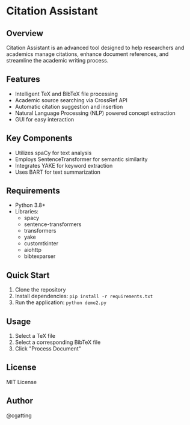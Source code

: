 # Citation Assistant

## Overview
Citation Assistant is an advanced tool designed to help researchers and academics manage citations, enhance document references, and streamline the academic writing process.

## Features
- Intelligent TeX and BibTeX file processing
- Academic source searching via CrossRef API
- Automatic citation suggestion and insertion
- Natural Language Processing (NLP) powered concept extraction
- GUI for easy interaction

## Key Components
- Utilizes spaCy for text analysis
- Employs SentenceTransformer for semantic similarity
- Integrates YAKE for keyword extraction
- Uses BART for text summarization

## Requirements
- Python 3.8+
- Libraries: 
  * spacy
  * sentence-transformers
  * transformers
  * yake
  * customtkinter
  * aiohttp
  * bibtexparser

## Quick Start
1. Clone the repository
2. Install dependencies: `pip install -r requirements.txt`
3. Run the application: `python demo2.py`

## Usage
1. Select a TeX file
2. Select a corresponding BibTeX file
3. Click "Process Document"

## License
MIT License

## Author
@cgatting
